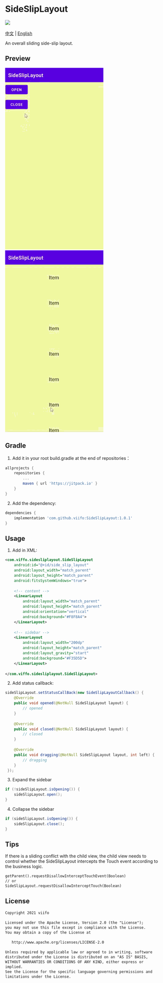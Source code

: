 # SideSlipLayout

[![](https://jitpack.io/v/viifo/SideSlipLayout.svg)](https://jitpack.io/#viifo/SideSlipLayout)

[中文](https://github.com/viifo/SideSlipLayout/blob/master/README.md) | [English](https://github.com/viifo/SideSlipLayout/blob/master/README_en.md)

An overall sliding side-slip layout.



## Preview

![](./screenshots/p1.gif)      ![](./screenshots/p2.gif)



## Gradle

1.  Add it in your root build.gradle at the end of repositories：

```groovy
allprojects {
    repositories {
        ...
        maven { url 'https://jitpack.io' }
    }
}
```

2.  Add the dependency:

```groovy
dependencies {
    implementation 'com.github.viifo:SideSlipLayout:1.0.1'
}
```



## Usage

1.  Add in XML:

```xml
<com.viffo.sidesliplayout.SideSlipLayout
    android:id="@+id/side_slip_layout"
    android:layout_width="match_parent"
    android:layout_height="match_parent"
    android:fitsSystemWindows="true">

    <!-- content -->
    <LinearLayout
        android:layout_width="match_parent"
        android:layout_height="match_parent"
        android:orientation="vertical"
        android:background="#F8F8A4">   
    </LinearLayout>

    <!-- sidebar -->
    <LinearLayout
        android:layout_width="200dp"
        android:layout_height="match_parent"
        android:layout_gravity="start"
        android:background="#F35D5D">
    </LinearLayout>

</com.viffo.sidesliplayout.SideSlipLayout>
```

2.  Add status callback:

```java
sideSlipLayout.setStatusCallBack(new SideSlipLayoutCallback() {
    @Override
    public void opened(@NotNull SideSlipLayout layout) {
        // opened
    }

    @Override
    public void closed(@NotNull SideSlipLayout layout) {
        // closed
    }

    @Override
    public void dragging(@NotNull SideSlipLayout layout, int left) {
        // dragging
    }
 });
```

3.  Expand the sidebar

```java
if (!sideSlipLayout.isOpening()) {
    sideSlipLayout.open();
}
```

4.  Collapse the sidebar

```java
if (sideSlipLayout.isOpening()) {
    sideSlipLayout.close();
}
```



## Tips

If there is a sliding conflict with the child view, the child view needs to control whether the SideSlipLayout intercepts the Touch event according to the business logic.

```
getParent().requestDisallowInterceptTouchEvent(Boolean)
// or 
SideSlipLayout.requestDisallowInterceptTouch(Boolean)
```



## License

```
Copyright 2021 viifo

Licensed under the Apache License, Version 2.0 (the "License");
you may not use this file except in compliance with the License.
You may obtain a copy of the License at

   http://www.apache.org/licenses/LICENSE-2.0

Unless required by applicable law or agreed to in writing, software
distributed under the License is distributed on an "AS IS" BASIS,
WITHOUT WARRANTIES OR CONDITIONS OF ANY KIND, either express or implied.
See the License for the specific language governing permissions and
limitations under the License.
```

